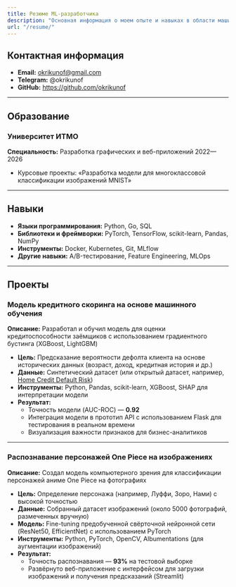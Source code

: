 ```yaml
---
title: Резюме ML-разработчика
description: "Основная информация о моем опыте и навыках в области машинного обучения и разработки."
url: "/resume/"
---
```


## **Контактная информация**
- **Email:** okrikunof@gmail.com
- **Telegram:** @okrikunof
- **GitHub:** https://github.com/okrikunof

---

## **Образование**
### Университет ИТМО
**Специальность:** Разработка графических и веб-приложений 2022—2026     
- Курсовые проекты: «Разработка модели для многоклассовой классификации изображений MNIST»

---

## **Навыки**
- **Языки программирования:** Python, Go, SQL
- **Библиотеки и фреймворки:** PyTorch, TensorFlow, scikit-learn, Pandas, NumPy
- **Инструменты:** Docker, Kubernetes, Git, MLflow
- **Другие навыки:** A/B-тестирование, Feature Engineering, MLOps

---

## **Проекты**

### **Модель кредитного скоринга на основе машинного обучения**
**Описание:**
Разработал и обучил модель для оценки кредитоспособности заёмщиков с использованием градиентного бустинга (XGBoost, LightGBM)
- **Цель:** Предсказание вероятности дефолта клиента на основе исторических данных (возраст, доход, кредитная история и др.)
- **Данные:** Синтетический датасет (или открытый датасет, например, [Home Credit Default Risk](https://www.kaggle.com/c/home-credit-default-risk))
- **Инструменты:** Python, Pandas, scikit-learn, XGBoost, SHAP для интерпретации модели
- **Результат:**
  - Точность модели (AUC-ROC) — **0.92**
  - Интеграция модели в прототип API с использованием Flask для тестирования в реальном времени
  - Визуализация важности признаков для бизнес-аналитиков


---

### **Распознавание персонажей One Piece на изображениях**
**Описание:**
Создал модель компьютерного зрения для классификации персонажей аниме One Piece на фотографиях
- **Цель:** Определение персонажа (например, Луффи, Зоро, Нами) с высокой точностью
- **Данные:** Собранный датасет изображений (около 5000 фотографий, размеченных вручную)
- **Модель:** Fine-tuning предобученной свёрточной нейронной сети (ResNet50, EfficientNet) с использованием PyTorch
- **Инструменты:** Python, PyTorch, OpenCV, Albumentations (для аугментации изображений)
- **Результат:**
  - Точность распознавания — **93%** на тестовой выборке
  - Развёрнуто веб-приложение с интерфейсом для загрузки изображений и получения предсказаний (Streamlit)
